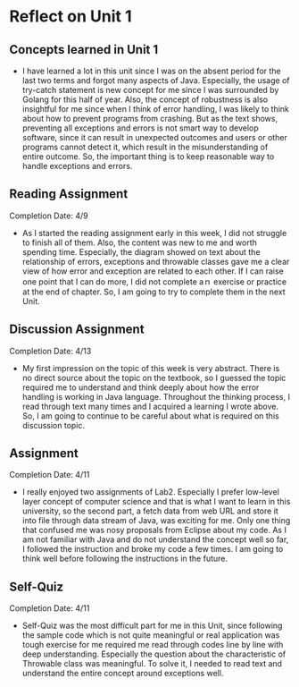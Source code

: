 # Reflect on Unit 1

## Concepts learned in Unit 1

- I have learned a lot in this unit since I was on the absent period for the last two terms and forgot many aspects of Java. Especially, the usage of try-catch statement is new concept for me since I was surrounded by Golang for this half of year. Also, the concept of robustness is also insightful for me since when I think of error handling, I was likely to think about how to prevent programs from crashing. But as the text shows, preventing all exceptions and errors is not smart way to develop software, since it can result in unexpected outcomes and users or other programs cannot detect it, which result in the misunderstanding of entire outcome. So, the important thing is to keep reasonable way to handle exceptions and errors.



## Reading Assignment

Completion Date: 4/9

- As I started the reading assignment early in this week, I did not struggle to finish all of them. Also, the content was new to me and worth spending time. Especially, the diagram showed on text about the relationship of errors, exceptions and throwable classes gave me a clear view of how error and exception are related to each other. If I can raise one point that I can do more, I did not complete aｎ exercise or practice at the end of chapter. So, I am going to try to complete them in the next Unit.



## Discussion Assignment

Completion Date: 4/13

- My first impression on the topic of this week is very abstract. There is no direct source about the topic on the textbook, so I guessed the topic required me to understand and think deeply about how the error handling is working in Java language. Throughout the thinking process, I read through text many times and I acquired a learning I wrote above. So, I am going to continue to be careful about what is required on this discussion topic.



## Assignment

Completion Date: 4/11

- I really enjoyed two assignments of Lab2. Especially I prefer low-level layer concept of computer science and that is what I want to learn in this university, so the second part, a fetch data from web URL and store it into file through data stream of Java, was exciting for me. Only one thing that confused me was nosy proposals from Eclipse about my code. As I am not familiar with Java and do not understand the concept well so far, I followed the instruction and broke my code a few times. I am going to think well before following the instructions in the future.


## Self-Quiz
Completion Date: 4/11
- Self-Quiz was the most difficult part for me in this Unit, since following the sample code which is not quite meaningful or real application was tough exercise for me required me read through codes line by line with deep understanding. Especially the question about the characteristic of Throwable class was meaningful. To solve it, I needed to read text and understand the entire concept around exceptions well.